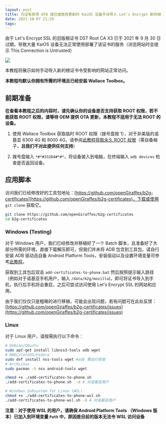 ```yaml
---
layout: post
title: 为没有获得 OTA 或已被放弃更新的 KaiOS 设备手动导入 Let's Encrypt 新的根证书
date: 2021-10-07 21:29 
tags: 
---
```


由于 Let's Encrypt SSL 的旧版根证书 DST Root CA X3 已于 2021 年 9 月 30 日过期，导致大量 KaiOS 设备无法正常使用部署了该证书的服务（浏览网站时会提示 This Connection is Untrusted）

![](https://liaronce.magecorn.com/img/20211007202249.png)

本教程将展示如何手动导入新的根证书令受影响的网站正常访问。

**本教程均默认你拥有所需的环境且已经安装 Wallace Toolbox。**

<!-- more -->

## 前期准备

**在查看本教程之后的内容时，请先确认你的设备是否支持获取 ROOT 权限，若不能获取 ROOT 权限，请等待 OEM 提供 OTA 更新，本教程不适用于无法 ROOT 的设备。**

1. 使用 Wallace Toolbox 获取临时 ROOT 权限（拨号盘按 1），对于非美版的诺基亚 6300 4G 和 8000 4G，请参阅[此教程获取永久 ROOT 权限](https://sites.google.com/view/bananahackers/devices/nokia-8000-4g-nokia-6300-4g-2020)（需自备梯子，**且我们不对此提供任何支持**）

2. 拨号盘输入 `*#*#33284#*#*`，将设备接入到电脑，在终端输入 `adb devices` 检查是否返回设备。

## 应用脚本

访问我们已经修改好的工具包地址：[https://github.com/openGiraffes/b2g-certificates](https://github.com/openGiraffes/b2g-certificates)，下载或使用 `git clone` 获取它。

```bash
git clone https://github.com/openGiraffes/b2g-certificates
cd b2g-certificates
```

### Windows (Testing)

对于 Windows 用户，我们已经修改并移植好了一个 Batch 脚本，且准备好了大部分所需的环境，直接下载解压即可，但我们并未将 ADB 包含到工具包，请自行安装 ADB 驱动且自备 Android Platform Tools，安装驱动以及设置环境变量可参考[此教程](https://opengiraffes.top/install-apps-with-webide-for-kaios2)。

获取到工具包后双击 `add-certificates-to-phone.bat` 然后按照提示输入路径（例如对于诺基亚手机用户，输入 `/data/b2g/mozilla`)，即可将证书导入到手机，执行后手机将会重启，之后可尝试访问使用 Let's Encrypt SSL 的网站和应用。

由于我们仅仅只是粗略的进行移植，可能会出现问题，若有问题可在此处反馈：[https://github.com/openGiraffes/b2g-certificates/issues](https://github.com/openGiraffes/b2g-certificates/issues)

### Linux

对于 Linux 用户，请按需执行以下命令：

```bash
# Debian/Ubuntu
sudo apt-get install libnss3-tools adb wget
# RHEL/CentOS/Fedora
sudo dnf install nss-tools wget #adb 需自行安装
# ArchLinux
sudo pacman -S nss android-tools wget

chmod +x ./add-certificates-to-phone.sh
./add-certificates-to-phone.sh  -d # 对诺基亚用户

# Windows Subsystem for Linux (WSL)
chmod +x ./add-certificates-to-phone-wsl.sh
./add-certificates-to-phone-wsl.sh -d # 对诺基亚用户
```

**注意：对于使用 WSL 的用户，请确保 Android Platform Tools （Windows 版本）已加入到环境变量 `Path` 中，原因是目前的版本无法令 WSL 访问设备**

